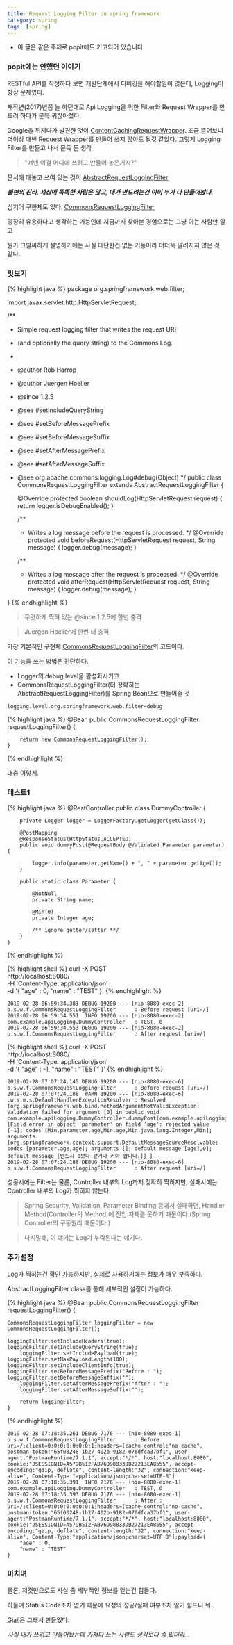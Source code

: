 ```yaml
---
title: Request Logging Filter on spring framework
category: spring
tags: [spring]
---
```


 - 이 글은 같은 주제로 popit에도 기고되어 있습니다.
 
 
### popit에는 안했던 이야기
 
 RESTful API를 작성하다 보면 개발단계에서 디버깅을 해야할일이 많은데, Logging이 항상 문제였다.
 
재작년(2017)년쯤 늘 하던대로 Api Logging을 위한 Filter와 Request Wrapper를 만드려 하다가 문득 귀찮아졌다.

Google을 뒤지다가 발견한 것이 [ContentCachingRequestWrapper](https://docs.spring.io/spring-framework/docs/current/javadoc-api/org/springframework/web/util/ContentCachingRequestWrapper.html). 조금 뜯어보니 더이상 매번 Request Wrapper를 만들어 쓰지 않아도 될것 같았다.
그렇게 Logging Filter를 만들고 나서 문득 든 생각

> "얘넨 이걸 어디에 쓰려고 만들어 놓은거지?"

문서에 대놓고 쓰여 있는 것이 [AbstractRequestLoggingFilter](https://docs.spring.io/spring/docs/current/javadoc-api/org/springframework/web/filter/AbstractRequestLoggingFilter.html)

_**불변의 진리. 세상에 똑똑한 사람은 많고, 내가 만드려는건 이미 누가 다 만들어놨다.**_

심지어 구현체도 있다. [CommonsRequestLoggingFilter](https://docs.spring.io/spring/docs/current/javadoc-api/org/springframework/web/filter/CommonsRequestLoggingFilter.html)

굉장히 유용하다고 생각하는 기능인데 지금까지 찾아본 경험으로는 그냥 아는 사람만 알고

뭔가 그럴싸하게 설명하기에는 사실 대단한건 없는 기능이라 더더욱 알려지지 않은 것 같다.


### 맛보기

{% highlight java %}
package org.springframework.web.filter;

import javax.servlet.http.HttpServletRequest;

/**
 * Simple request logging filter that writes the request URI
 * (and optionally the query string) to the Commons Log.
 *
 * @author Rob Harrop
 * @author Juergen Hoeller
 * @since 1.2.5
 * @see #setIncludeQueryString
 * @see #setBeforeMessagePrefix
 * @see #setBeforeMessageSuffix
 * @see #setAfterMessagePrefix
 * @see #setAfterMessageSuffix
 * @see org.apache.commons.logging.Log#debug(Object)
 */
public class CommonsRequestLoggingFilter extends AbstractRequestLoggingFilter {

	@Override
	protected boolean shouldLog(HttpServletRequest request) {
		return logger.isDebugEnabled();
	}

	/**
	 * Writes a log message before the request is processed.
	 */
	@Override
	protected void beforeRequest(HttpServletRequest request, String message) {
		logger.debug(message);
	}

	/**
	 * Writes a log message after the request is processed.
	 */
	@Override
	protected void afterRequest(HttpServletRequest request, String message) {
		logger.debug(message);
	}

}
{% endhighlight %}

> 뚜렷하게 찍혀 있는 @since 1.2.5에 한번 충격

> Juergen Hoeller에 한번 더 충격

가장 기본적인 구현체 [CommonsRequestLoggingFilter](https://docs.spring.io/spring/docs/current/javadoc-api/org/springframework/web/filter/CommonsRequestLoggingFilter.html)의 코드이다.

이 기능을 쓰는 방법은 간단하다.

* Logger의 debug level을 활성화시키고
* CommonsRequestLoggingFilter(더 정확히는 AbstractRequestLoggingFilter)를 Spring Bean으로 만들어줄 것

```
logging.level.org.springframework.web.filter=debug
```
{% highlight java %}
    @Bean
    public CommonsRequestLoggingFilter requestLoggingFilter() {

        return new CommonsRequestLoggingFilter();
    }
{% endhighlight %}

대충 이렇게.


### 테스트1

{% highlight java %}
    @RestController
    public class DummyController {
    
        private Logger logger = LoggerFactory.getLogger(getClass());
    
        @PostMapping
        @ResponseStatus(HttpStatus.ACCEPTED)
        public void dummyPost(@RequestBody @Validated Parameter parameter) {
    
            logger.info(parameter.getName() + ", " + parameter.getAge());
        }
    
        public static class Parameter {
    
            @NotNull
            private String name;
    
            @Min(0)
            private Integer age;
    
            /** ignore getter/setter **/
        }
    }
{% endhighlight %}

{% highlight shell %}
curl -X POST \
  http://localhost:8080/ \
  -H 'Content-Type: application/json' \
  -d '{
	"age" : 0,
	"name" : "TEST"
}'
{% endhighlight %}

```
2019-02-28 06:59:34.383 DEBUG 19200 --- [nio-8080-exec-2] o.s.w.f.CommonsRequestLoggingFilter      : Before request [uri=/]
2019-02-28 06:59:34.551  INFO 19200 --- [nio-8080-exec-2] com.example.apiLogging.DummyController   : TEST, 0
2019-02-28 06:59:34.553 DEBUG 19200 --- [nio-8080-exec-2] o.s.w.f.CommonsRequestLoggingFilter      : After request [uri=/]
```

{% highlight shell %}
curl -X POST \
  http://localhost:8080/ \
  -H 'Content-Type: application/json' \
  -d '{
	"age" : -1,
	"name" : "TEST"
}'
{% endhighlight %}

```
2019-02-28 07:07:24.145 DEBUG 19200 --- [nio-8080-exec-6] o.s.w.f.CommonsRequestLoggingFilter      : Before request [uri=/]
2019-02-28 07:07:24.188  WARN 19200 --- [nio-8080-exec-6] .w.s.m.s.DefaultHandlerExceptionResolver : Resolved [org.springframework.web.bind.MethodArgumentNotValidException: Validation failed for argument [0] in public void com.example.apiLogging.DummyController.dummyPost(com.example.apiLogging.DummyController$Parameter): [Field error in object 'parameter' on field 'age': rejected value [-1]; codes [Min.parameter.age,Min.age,Min.java.lang.Integer,Min]; arguments [org.springframework.context.support.DefaultMessageSourceResolvable: codes [parameter.age,age]; arguments []; default message [age],0]; default message [반드시 0보다 같거나 커야 합니다.]] ]
2019-02-28 07:07:24.188 DEBUG 19200 --- [nio-8080-exec-6] o.s.w.f.CommonsRequestLoggingFilter      : After request [uri=/]
```

성공시에는 Filter는 물론, Controller 내부의 Log까지 정확히 찍히지만,
실패시에는 Controller 내부의 Log가 찍히지 않는다.

> Spring Security, Validation, Parameter Binding 등에서 실패하면, Handler Method(Controller의 Method)에 진입 자체를 못하기 때문이다.(Spring Controller의 구동원리 때문이다.)

> 다시말해, 이 얘기는 Log가 누락된다는 얘기다.

### 추가설정

Log가 찍히는건 확인 가능하지만, 실제로 사용하기에는 정보가 매우 부족하다.

AbstractLoggingFilter class를 통해 세부적인 설정이 가능하다.

{% highlight java %}
    @Bean
    public CommonsRequestLoggingFilter requestLoggingFilter() {

	CommonsRequestLoggingFilter loggingFilter = new CommonsRequestLoggingFilter();

	loggingFilter.setIncludeHeaders(true);
	loggingFilter.setIncludeQueryString(true);
        loggingFilter.setIncludePayload(true);
	loggingFilter.setMaxPayloadLength(100);
	loggingFilter.setIncludeClientInfo(true);
	loggingFilter.setBeforeMessagePrefix("Before : ");
	loggingFilter.setBeforeMessageSuffix("");
        loggingFilter.setAfterMessagePrefix("After : ");
        loggingFilter.setAfterMessageSuffix("");

        return loggingFilter;
    }

{% endhighlight %}

```
2019-02-28 07:18:35.261 DEBUG 7176 --- [nio-8080-exec-1] o.s.w.f.CommonsRequestLoggingFilter      : Before : uri=/;client=0:0:0:0:0:0:0:1;headers=[cache-control:"no-cache", postman-token:"65f03248-1b27-402b-9182-076dfca37bf1", user-agent:"PostmanRuntime/7.1.1", accept:"*/*", host:"localhost:8080", cookie:"JSESSIONID=A579B512FAB76D98833DB27213EA8555", accept-encoding:"gzip, deflate", content-length:"32", connection:"keep-alive", Content-Type:"application/json;charset=UTF-8"]
2019-02-28 07:18:35.391  INFO 7176 --- [nio-8080-exec-1] com.example.apiLogging.DummyController   : TEST, 0
2019-02-28 07:18:35.393 DEBUG 7176 --- [nio-8080-exec-1] o.s.w.f.CommonsRequestLoggingFilter      : After : uri=/;client=0:0:0:0:0:0:0:1;headers=[cache-control:"no-cache", postman-token:"65f03248-1b27-402b-9182-076dfca37bf1", user-agent:"PostmanRuntime/7.1.1", accept:"*/*", host:"localhost:8080", cookie:"JSESSIONID=A579B512FAB76D98833DB27213EA8555", accept-encoding:"gzip, deflate", content-length:"32", connection:"keep-alive", Content-Type:"application/json;charset=UTF-8"];payload={
	"age" : 0,
	"name" : "TEST"
}
```

### 마치며
물론, 저것만으로도 사실 좀 세부적인 정보를 얻는건 힘들다.

하물며 Status Code조차 없기 때문에 요청의 성공/실패 여부조차 알기 힘드니 뭐..

[Gjall](https://gjall.sollabs.tech)은 그래서 만들었다.

_사실 내가 쓰려고 만들어놨는데 가져다 쓰는 사람도 생각보다 좀 있더라..._